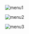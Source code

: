 
![menu1](https://github.com/user-attachments/assets/fea56143-cf8a-4a92-a4af-66c7f8b3e602)


![menu2](https://github.com/user-attachments/assets/8b778282-a41d-4f40-a797-4d9bca6f4320)


![menu3](https://github.com/user-attachments/assets/8a86e080-a7ca-45aa-b026-ac7a32fb4404)




